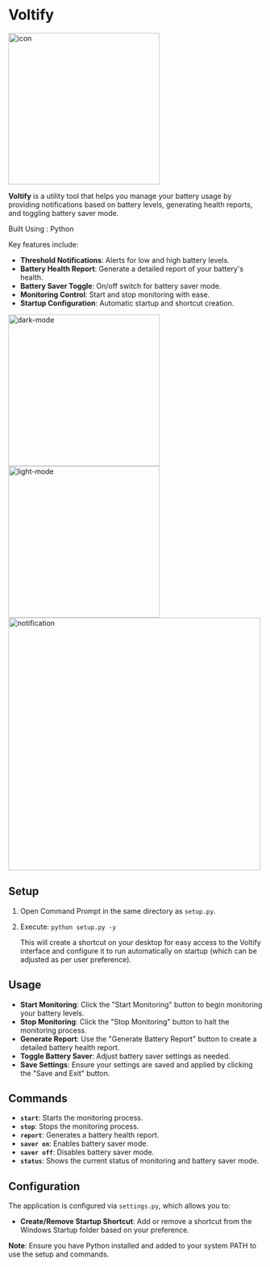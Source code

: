 # Voltify


<img src="https://github.com/user-attachments/assets/98239ab1-1172-4a70-b703-ca9374c11da9" alt="icon" width="300"/>


**Voltify** is a utility tool that helps you manage your battery usage by providing notifications based on battery levels, generating health reports, and toggling battery saver mode.


Built Using : Python


Key features include:

- **Threshold Notifications**: Alerts for low and high battery levels.
- **Battery Health Report**: Generate a detailed report of your battery's health.
- **Battery Saver Toggle**: On/off switch for battery saver mode.
- **Monitoring Control**: Start and stop monitoring with ease.
- **Startup Configuration**: Automatic startup and shortcut creation.

<img src="https://github.com/user-attachments/assets/c1f1c039-3278-425e-9304-4887407f5a45" alt="dark-mode" width="300"/>
<img src="https://github.com/user-attachments/assets/aecda160-3527-47ac-bcbb-2402d5a26219" alt="light-mode" width="300"/>


<img src="https://github.com/user-attachments/assets/3a4da1d6-547b-48f2-a1f7-9773146608f4" alt="notification" width="500"/>


## Setup

1. Open Command Prompt in the same directory as `setup.py`.
2. Execute: `python setup.py -y`

   This will create a shortcut on your desktop for easy access to the Voltify interface and configure it to run automatically on startup (which can be adjusted as per user preference).

## Usage

- **Start Monitoring**: Click the "Start Monitoring" button to begin monitoring your battery levels.
- **Stop Monitoring**: Click the "Stop Monitoring" button to halt the monitoring process.
- **Generate Report**: Use the "Generate Battery Report" button to create a detailed battery health report.
- **Toggle Battery Saver**: Adjust battery saver settings as needed.
- **Save Settings**: Ensure your settings are saved and applied by clicking the "Save and Exit" button.

## Commands

- **`start`**: Starts the monitoring process.
- **`stop`**: Stops the monitoring process.
- **`report`**: Generates a battery health report.
- **`saver on`**: Enables battery saver mode.
- **`saver off`**: Disables battery saver mode.
- **`status`**: Shows the current status of monitoring and battery saver mode.

## Configuration

The application is configured via `settings.py`, which allows you to:

- **Create/Remove Startup Shortcut**: Add or remove a shortcut from the Windows Startup folder based on your preference.

**Note**: Ensure you have Python installed and added to your system PATH to use the setup and commands.
